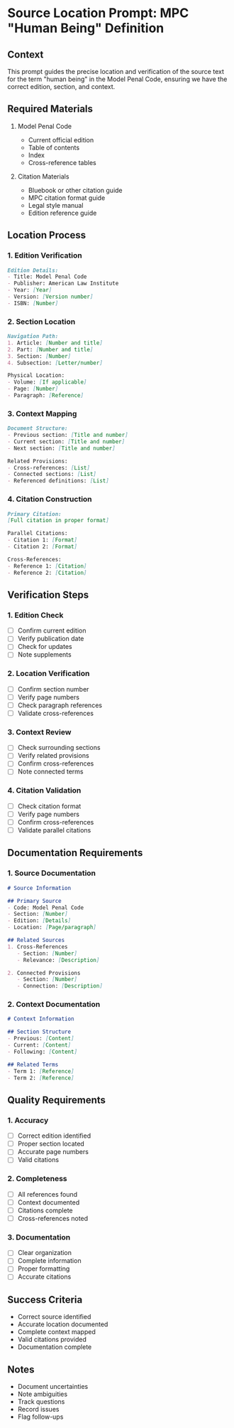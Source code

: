 # Source Location Prompt: MPC "Human Being" Definition

## Context
This prompt guides the precise location and verification of the source text for the term "human being" in the Model Penal Code, ensuring we have the correct edition, section, and context.

## Required Materials
1. Model Penal Code
   - Current official edition
   - Table of contents
   - Index
   - Cross-reference tables

2. Citation Materials
   - Bluebook or other citation guide
   - MPC citation format guide
   - Legal style manual
   - Edition reference guide

## Location Process

### 1. Edition Verification
```markdown
Edition Details:
- Title: Model Penal Code
- Publisher: American Law Institute
- Year: [Year]
- Version: [Version number]
- ISBN: [Number]
```

### 2. Section Location
```markdown
Navigation Path:
1. Article: [Number and title]
2. Part: [Number and title]
3. Section: [Number]
4. Subsection: [Letter/number]

Physical Location:
- Volume: [If applicable]
- Page: [Number]
- Paragraph: [Reference]
```

### 3. Context Mapping
```markdown
Document Structure:
- Previous section: [Title and number]
- Current section: [Title and number]
- Next section: [Title and number]

Related Provisions:
- Cross-references: [List]
- Connected sections: [List]
- Referenced definitions: [List]
```

### 4. Citation Construction
```markdown
Primary Citation:
[Full citation in proper format]

Parallel Citations:
- Citation 1: [Format]
- Citation 2: [Format]

Cross-References:
- Reference 1: [Citation]
- Reference 2: [Citation]
```

## Verification Steps

### 1. Edition Check
- [ ] Confirm current edition
- [ ] Verify publication date
- [ ] Check for updates
- [ ] Note supplements

### 2. Location Verification
- [ ] Confirm section number
- [ ] Verify page numbers
- [ ] Check paragraph references
- [ ] Validate cross-references

### 3. Context Review
- [ ] Check surrounding sections
- [ ] Verify related provisions
- [ ] Confirm cross-references
- [ ] Note connected terms

### 4. Citation Validation
- [ ] Check citation format
- [ ] Verify page numbers
- [ ] Confirm cross-references
- [ ] Validate parallel citations

## Documentation Requirements

### 1. Source Documentation
```markdown
# Source Information

## Primary Source
- Code: Model Penal Code
- Section: [Number]
- Edition: [Details]
- Location: [Page/paragraph]

## Related Sources
1. Cross-References
   - Section: [Number]
   - Relevance: [Description]

2. Connected Provisions
   - Section: [Number]
   - Connection: [Description]
```

### 2. Context Documentation
```markdown
# Context Information

## Section Structure
- Previous: [Content]
- Current: [Content]
- Following: [Content]

## Related Terms
- Term 1: [Reference]
- Term 2: [Reference]
```

## Quality Requirements

### 1. Accuracy
- [ ] Correct edition identified
- [ ] Proper section located
- [ ] Accurate page numbers
- [ ] Valid citations

### 2. Completeness
- [ ] All references found
- [ ] Context documented
- [ ] Citations complete
- [ ] Cross-references noted

### 3. Documentation
- [ ] Clear organization
- [ ] Complete information
- [ ] Proper formatting
- [ ] Accurate citations

## Success Criteria
- Correct source identified
- Accurate location documented
- Complete context mapped
- Valid citations provided
- Documentation complete

## Notes
- Document uncertainties
- Note ambiguities
- Track questions
- Record issues
- Flag follow-ups 